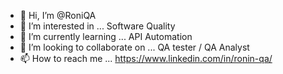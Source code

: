- 👋 Hi, I’m @RoniQA
- 👀 I’m interested in ... Software Quality
- 🌱 I’m currently learning ... API Automation
- 💞️ I’m looking to collaborate on ... QA tester / QA Analyst
- 📫 How to reach me ... https://www.linkedin.com/in/ronin-qa/
                     

<!---
RoniQA/RoniQA is a ✨ special ✨ repository because its `README.md` (this file) appears on your GitHub profile.
You can click the Preview link to take a look at your changes.
--->

